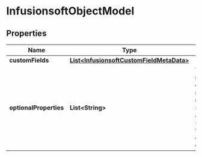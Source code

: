
# InfusionsoftObjectModel

## Properties
Name | Type | Description | Notes
------------ | ------------- | ------------- | -------------
**customFields** | [**List&lt;InfusionsoftCustomFieldMetaData&gt;**](InfusionsoftCustomFieldMetaData.md) |  |  [optional]
**optionalProperties** | **List&lt;String&gt;** | These fields are not transmitted by default on this model, but can be requested by specifying them in a comma-separated list in the optional_properties query parameter. |  [optional]



